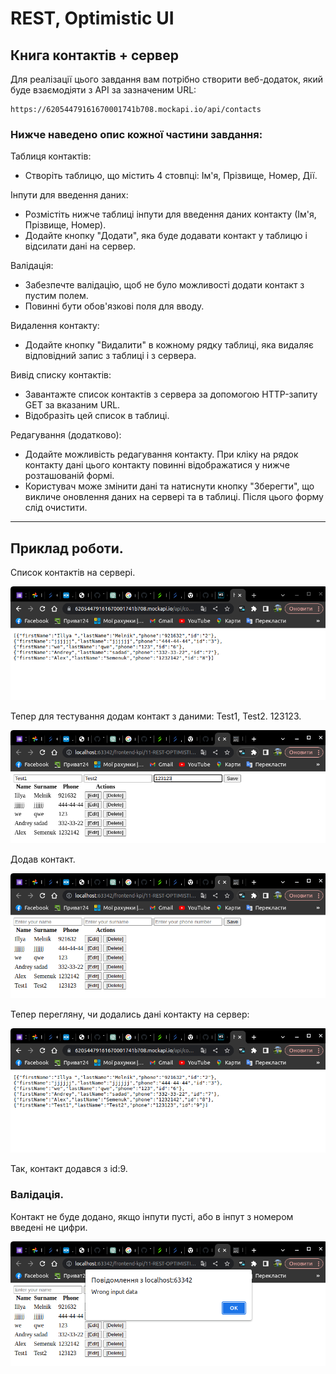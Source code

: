 # REST, Optimistic UI

<h2>Книга контактів + сервер</h2>

Для реалізації цього завдання вам потрібно створити веб-додаток, який буде взаємодіяти з API за зазначеним URL:
```
https://62054479161670001741b708.mockapi.io/api/contacts
``` 

<h3>Нижче наведено опис кожної частини завдання:</h3>

Таблиця контактів:
* Створіть таблицю, що містить 4 стовпці: Ім'я, Прізвище, Номер, Дії.

Інпути для введення даних:

* Розмістіть нижче таблиці інпути для введення даних контакту (Ім'я, Прізвище, Номер).
* Додайте кнопку "Додати", яка буде додавати контакт у таблицю і відсилати дані на сервер.

Валідація:

* Забезпечте валідацію, щоб не було можливості додати контакт з пустим полем. 
* Повинні бути обов'язкові поля для вводу.

Видалення контакту:

* Додайте кнопку "Видалити" в кожному рядку таблиці, яка видаляє відповідний запис з таблиці і з сервера.

Вивід списку контактів:

* Завантажте список контактів з сервера за допомогою HTTP-запиту GET за вказаним URL.
* Відобразіть цей список в таблиці.

Редагування (додатково):

* Додайте можливість редагування контакту. При кліку на рядок контакту дані цього контакту повинні відображатися у нижче розташованій формі.
* Користувач може змінити дані та натиснути кнопку "Зберегти", що викличе оновлення даних на сервері та в таблиці. Після цього форму слід очистити.

___

## Приклад роботи.

Список контактів на сервері. 

![Зображення](https://github.com/TangiresH/frontend-kpi/blob/main/11-REST-OPTIMISTIC%20UI/screenshots/image1.png)

Тепер для тестування додам контакт з даними: Test1, Test2. 123123.

![Зображення](https://github.com/TangiresH/frontend-kpi/blob/main/11-REST-OPTIMISTIC%20UI/screenshots/image2.png)

Додав контакт.

![Зображення](https://github.com/TangiresH/frontend-kpi/blob/main/11-REST-OPTIMISTIC%20UI/screenshots/image3.png)

Тепер перегляну, чи додались дані контакту на сервер: 

![Зображення](https://github.com/TangiresH/frontend-kpi/blob/main/11-REST-OPTIMISTIC%20UI/screenshots/image4.png)

Так, контакт додався з id:9.

### Валідація.

Контакт не буде додано, якщо інпути пусті, або в інпут з номером введені не цифри. 

![Зображення](https://github.com/TangiresH/frontend-kpi/blob/main/11-REST-OPTIMISTIC%20UI/screenshots/image5.png)